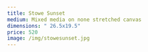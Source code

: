 ```yaml
---
title: Stowe Sunset
medium: Mixed media on none stretched canvas
dimensions: " 26.5x19.5"
price: 520
image: /img/stowesunset.jpg
---
```

